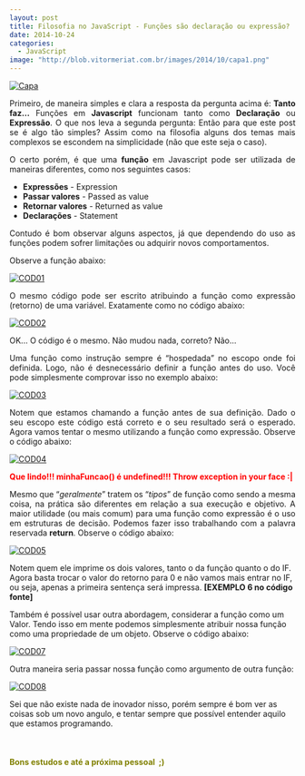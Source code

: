 ```yaml
---
layout: post
title: Filosofia no JavaScript - Funções são declaração ou expressão?
date: 2014-10-24
categories:
  - JavaScript
image: "http://blob.vitormeriat.com.br/images/2014/10/capa1.png"
---
```

<p><a href="http://blob.vitormeriat.com.br/images/2014/10/capa1.png"><img title="Capa" alt="Capa" src="http://blob.vitormeriat.com.br/images/2014/10/capa.png" /></a></p>
<p align="justify">Primeiro, de maneira simples e clara a resposta da pergunta acima é: <strong>Tanto faz…</strong> Funções em <strong>Javascript</strong> funcionam tanto como <strong>Declaração</strong> ou <strong>Expressão</strong>. O que nos leva a segunda pergunta: Então para que este post se é algo tão simples? Assim como na filosofia alguns dos temas mais complexos se escondem na simplicidade (não que este seja o caso).</p>
<p align="justify">O certo porém, é que uma <strong>função</strong> em Javascript pode ser utilizada de maneiras diferentes, como nos seguintes casos:</p>
<ul>
<li>
<div align="justify"><strong>Expressões</strong> - Expression </div>
</li>
<li>
<div align="justify"><strong>Passar valores</strong> - Passed as value </div>
</li>
<li>
<div align="justify"><strong>Retornar valores</strong> - Returned as value </div>
</li>
<li>
<div align="justify"><strong>Declarações</strong> - Statement </div>
</li>
</ul>
<p align="justify">Contudo é bom observar alguns aspectos, já que dependendo do uso as funções podem sofrer limitações ou adquirir novos comportamentos. </p>
<p><!--more-->
<p>Observe a função abaixo:</p>
<p><a href="http://blob.vitormeriat.com.br/images/2014/10/cod01.png"><img title="COD01" alt="COD01" src="http://blob.vitormeriat.com.br/images/2014/10/cod01.png" /></a></p>
<p align="justify">O mesmo código pode ser escrito atribuindo a função como expressão (retorno) de uma variável. Exatamente como no código abaixo:</p>
<p><a href="http://blob.vitormeriat.com.br/images/2014/10/cod02.png"><img title="COD02" alt="COD02" src="http://blob.vitormeriat.com.br/images/2014/10/cod02.png" /></a></p>
<p align="justify">OK... O código é o mesmo. Não mudou nada, correto? Não…</p>
<p align="justify">Uma função como instrução sempre é “hospedada” no escopo onde foi definida. Logo, não é desnecessário definir a função antes do uso. Você pode simplesmente comprovar isso no exemplo abaixo:</p>
<p><a href="http://blob.vitormeriat.com.br/images/2014/10/cod03.png"><img title="COD03" alt="COD03" src="http://blob.vitormeriat.com.br/images/2014/10/cod03.png" /></a></p>
<p align="justify">Notem que estamos chamando a função antes de sua definição. Dado o seu escopo este código está correto e o seu resultado será o esperado. Agora vamos tentar o mesmo utilizando a função como expressão. Observe o código abaixo:</p>
<p><a href="http://blob.vitormeriat.com.br/images/2014/10/cod04.png"><img title="COD04" alt="COD04" src="http://blob.vitormeriat.com.br/images/2014/10/cod04.png" /></a></p>
<p><font color="#ff0000"><strong>Que lindo!!! minhaFuncao() é undefined!!! Throw exception in your face :|</strong></font></p>
<p align="justify">Mesmo que “<em>geralmente</em>” tratem os “<em>tipos</em>” de função como sendo a mesma coisa, na prática são diferentes em relação a sua execução e objetivo. A maior utilidade (ou mais comum) para uma função como expressão é o uso em estruturas de decisão. Podemos fazer isso trabalhando com a palavra reservada <strong>return</strong>. Observe o código abaixo:</p>
<p><a href="http://blob.vitormeriat.com.br/images/2014/10/cod05.png"><img title="COD05" alt="COD05" src="http://blob.vitormeriat.com.br/images/2014/10/cod05.png" /></a></p>
<p>Notem quem ele imprime os dois valores, tanto o da função quanto o do IF. Agora basta trocar o valor do retorno para 0 e não vamos mais entrar no IF, ou seja, apenas a primeira sentença será impressa. <strong>[EXEMPLO 6 no código fonte]</strong></p>
<p>Também é possível usar outra abordagem, considerar a função como um Valor. Tendo isso em mente podemos simplesmente atribuir nossa função como uma propriedade de um objeto. Observe o código abaixo:</p>
<p><a href="http://blob.vitormeriat.com.br/images/2014/10/cod07.png"><img title="COD07" alt="COD07" src="http://blob.vitormeriat.com.br/images/2014/10/cod07.png" /></a></p>
<p>Outra maneira seria passar nossa função como argumento de outra função:</p>
<p><a href="http://blob.vitormeriat.com.br/images/2014/10/cod08.png"><img title="COD08" alt="COD08" src="http://blob.vitormeriat.com.br/images/2014/10/cod08.png" /></a></p>
<p>Sei que não existe nada de inovador nisso, porém sempre é bom ver as coisas sob um novo angulo, e tentar sempre que possível entender aquilo que estamos programando.</p>
<p>&nbsp;</p>
<h4><font color="#808000">Bons estudos e até a próxima pessoal&nbsp; ;)</font></h4>
